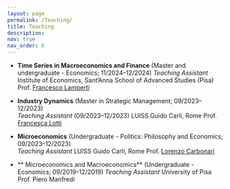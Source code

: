 ```yaml
---
layout: page
permalink: /Teaching/
title: Teaching
description:
nav: true
nav_order: 6
---
```


- **Time Series in Macroeconomics and Finance** (Master and undergraduate - Economics; 11/2024–12/2024)
  *Teaching Assistant*
   Institute of Economics, Sant’Anna School of Advanced Studies (Pisa) 
   Prof. <a href="https://www.santannapisa.it/en/francesco-lamperti" target="_blank">Francesco Lamperti</a>  


- **Industry Dynamics** (Master in Strategic Management; 09/2023–12/2023)  
  *Teaching Assistant* (09/2023–12/2023)
   LUISS Guido Carli, Rome
   Prof. <a href="https://sites.google.com/site/francescalotti/" target="_blank">Francesca Lotti</a>
   

- **Microeconomics** (Undergraduate - Politics: Philosophy and Economics; 09/2023–12/2023)  
  *Teaching Assistant* 
   LUISS Guido Carli, Rome
   Prof. <a href="https://economia.uniroma2.it/faculty/129/carbonari-lorenzo" target="_blank">Lorenzo Carbonari</a>  


- ** Microeconomics and Macroeconomics** (Undergraduate - Economics; 09/2019–12/2019) 
  *Teaching Assistant*
   University of Pisa
   Prof. Piero Manfredi
